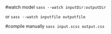 #watch model
`sass --watch inputDir:outputDir`

or `sass --watch inputfile outputfile`

#compile manually
`sass input.scss output.css`